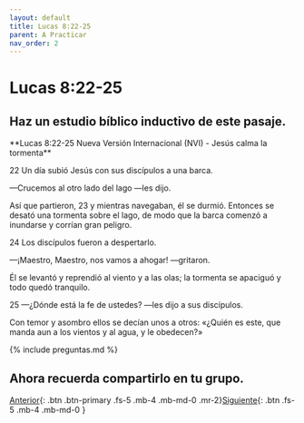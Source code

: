 ```yaml
---
layout: default
title: Lucas 8:22-25
parent: A Practicar
nav_order: 2
---
```


# Lucas 8:22-25

## Haz un estudio bíblico inductivo de este pasaje.

<div class="code-example" markdown="1">
**Lucas 8:22-25 Nueva Versión Internacional (NVI) - Jesús calma la tormenta**

22 Un día subió Jesús con sus discípulos a una barca.

—Crucemos al otro lado del lago —les dijo.

Así que partieron, 23 y mientras navegaban, él se durmió. Entonces se desató una tormenta sobre el lago, de modo que la barca comenzó a inundarse y corrían gran peligro.

24 Los discípulos fueron a despertarlo.

—¡Maestro, Maestro, nos vamos a ahogar! —gritaron.

Él se levantó y reprendió al viento y a las olas; la tormenta se apaciguó y todo quedó tranquilo.

25 —¿Dónde está la fe de ustedes? —les dijo a sus discípulos.

Con temor y asombro ellos se decían unos a otros: «¿Quién es este, que manda aun a los vientos y al agua, y le obedecen?»
</div>

{% include preguntas.md %}

## Ahora recuerda compartirlo en tu grupo.

[Anterior]({{site.baseurl}}/docs/practica/juan-2-1-12/){: .btn .btn-primary .fs-5 .mb-4 .mb-md-0 .mr-2}[Siguiente]({{site.baseurl}}/docs/practica/lucas-8-40-55/){: .btn .fs-5 .mb-4 .mb-md-0 }